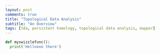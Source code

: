 ```yaml
---
layout: post
comments: true
title: "Topological Data Analysis"
subtitle: "An Overview"
tags: [tda, persistent homology, topological data analysis, mapper]
---
```

```python
def myswizzlefunc():
  print('Helloooo there')
```
